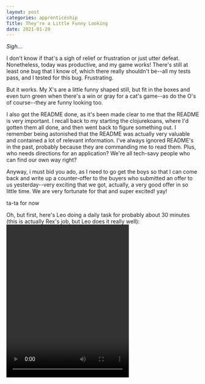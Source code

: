 ```yaml
---
layout: post 
categories: apprenticeship
Title: They're a Little Funny Looking
date: 2021-01-20
---
```


*Sigh...*

I don't know if that's a sigh of relief or frustration or just utter defeat.  Nonetheless, today was productive, and my
game works!  There's still at least one bug that I know of, which there really shouldn't be--all my tests pass, and
I tested for this bug.  Frustrating.  

But it works.  My X's are a little funny shaped still, but fit in the boxes and even turn green when there's a win or gray
for a cat's game--as do the O's of course--they are funny looking too.  

I also got the README done, as it's been made clear to me that the README is very important.  I recall back to my starting
the clojurekoans, where I'd gotten them all done, and then went back to figure something out.  I remember being astonished
that the README was actually very valuable and contained a lot of relevant information.  I've always ignored README's in the past,
probably because they are commanding me to read them.  Plus, who needs directions for an application?  We're all tech-savy people
who can find our own way right?

Anyway, i must bid you ado, as I need to go get the boys so that I can come back and write up a counter-offer to the buyers
who submitted an offer to us yesterday--very exciting that we got, actually, a very good offer in so little time.  We are very
fortunate for that and super excited!  yay!

ta-ta for now

Oh, but first, here's Leo doing a daily task for probably about 30 minutes (this is actually Rex's job, but Leo does it really well):
<video src="https://maniginam.github.io/blog/pics&vids/LeoFeedsTails.mov" width="320" height="400" controls></video>